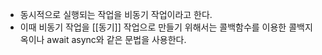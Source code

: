 - 동시적으로 실행되는 작업을 비동기 작업이라고 한다.
- 이때 비동기 작업을 [[동기]] 작업으로 만들기 위해서는 콜백함수를 이용한 콜백지옥이나 await async와 같은 문법을 사용한다.

